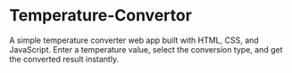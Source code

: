 # Temperature-Convertor
A simple temperature converter web app built with HTML, CSS, and JavaScript. Enter a temperature value, select the conversion type, and get the converted result instantly.
